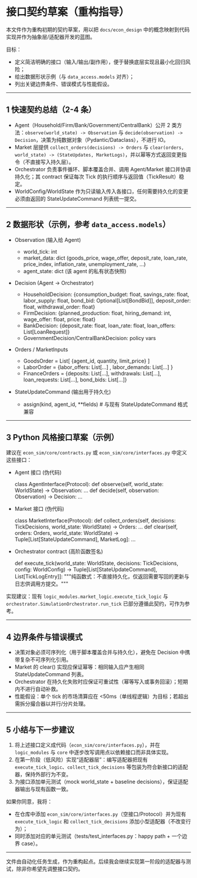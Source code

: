 # 接口契约草案（重构指导）

本文件作为重构初期的契约草案，用以把 `docs/econ_design` 中的概念映射到代码实现并作为抽象层/适配器开发的蓝图。

目标：
- 定义简洁明确的接口（输入/输出/副作用），便于替换底层实现且最小化回归风险；
- 给出数据形状示例（与 `data_access.models` 对齐）；
- 列出关键边界条件、错误模式与性能假设。

---

## 1 快速契约总结（2-4 条）

- Agent（Household/Firm/Bank/Government/CentralBank）公开 2 类方法：`observe(world_state) -> Observation` 与 `decide(observation) -> Decision`，决策为纯数据对象（Pydantic/Dataclass），不进行 IO。
- Market 层提供 `collect_orders(decisions) -> Orders` 与 `clear(orders, world_state) -> (StateUpdates, MarketLogs)`，并以幂等方式返回变更指令（不直接写入持久层）。
- Orchestrator 负责事件循环、脚本覆盖合并、调用 Agent/Market 接口并协调持久化；其 contract 保证每次 Tick 的执行顺序与返回值（TickResult）稳定。
- WorldConfig/WorldState 作为只读输入传入各接口，任何需要持久化的变更必须由返回的 StateUpdateCommand 列表统一提交。

---

## 2 数据形状（示例，参考 `data_access.models`）

- Observation (输入给 Agent)
  - world_tick: int
  - market_data: dict (goods_price, wage_offer, deposit_rate, loan_rate, price_index, inflation_rate, unemployment_rate, ...)
  - agent_state: dict (该 agent 的私有状态快照)

- Decision (Agent -> Orchestrator)
  - HouseholdDecision: {consumption_budget: float, savings_rate: float, labor_supply: float, bond_bid: Optional[List[BondBid]], deposit_order: float, withdrawal_order: float}
  - FirmDecision: {planned_production: float, hiring_demand: int, wage_offer: float, price: float}
  - BankDecision: {deposit_rate: float, loan_rate: float, loan_offers: List[LoanRequest]}
  - GovernmentDecision/CentralBankDecision: policy vars

- Orders / MarketInputs
  - GoodsOrder = List[ {agent_id, quantity, limit_price} ]
  - LaborOrder = {labor_offers: List[...] , labor_demands: List[...] }
  - FinanceOrders = {deposits: List[...], withdrawals: List[...], loan_requests: List[...], bond_bids: List[...]}

- StateUpdateCommand (输出用于持久化)
  - assign(kind, agent_id, **fields)  # 与现有 StateUpdateCommand 格式兼容

---

## 3 Python 风格接口草案（示例）

建议在 `econ_sim/core/contracts.py` 或 `econ_sim/core/interfaces.py` 中定义这些接口：

- Agent 接口 (伪代码)

    class AgentInterface(Protocol):
        def observe(self, world_state: WorldState) -> Observation: ...
        def decide(self, observation: Observation) -> Decision: ...

- Market 接口 (伪代码)

    class MarketInterface(Protocol):
        def collect_orders(self, decisions: TickDecisions, world_state: WorldState) -> Orders: ...
        def clear(self, orders: Orders, world_state: WorldState) -> Tuple[List[StateUpdateCommand], MarketLog]: ...

- Orchestrator contract (高阶函数签名)

    def execute_tick(world_state: WorldState, decisions: TickDecisions, config: WorldConfig) -> Tuple[List[StateUpdateCommand], List[TickLogEntry]]:
        """纯函数式：不直接持久化，仅返回需要写回的更新与日志供调用方提交。"""

实现建议：现有 `logic_modules.market_logic.execute_tick_logic` 与 `orchestrator.SimulationOrchestrator.run_tick` 已部分遵循此契约，可作为参考。

---

## 4 边界条件与错误模式

- 决策对象必须可序列化（用于脚本覆盖合并与持久化），避免在 Decision 中携带复杂不可序列化引用。
- Market 的 clear() 实现应保证幂等：相同输入应产生相同 StateUpdateCommand 列表。
- Orchestrator 在持久化失败时应保证可重试性（幂等写入或事务回滚）；短期内不进行自动补救。
- 性能假设：单个 tick 的市场清算应在 <50ms（单线程逻辑）为目标；若超出需拆分撮合器以并行/分片处理。

---

## 5 小结与下一步建议

1. 将上述接口定义成代码（`econ_sim/core/interfaces.py`），并在 `logic_modules` 与 `core` 中逐步改写调用点以依赖接口而非具体实现。
2. 在第一阶段（低风险）实现“适配器层”：编写适配器把现有 `execute_tick_logic`、`collect_tick_decisions` 等包装为符合新接口的适配器，保持外部行为不变。
3. 为接口添加单元测试（mock world_state + baseline decisions），保证适配器输出与现有函数一致。

如果你同意，我将：
- 在仓库中添加 `econ_sim/core/interfaces.py`（空接口/Protocol）并为现有 `execute_tick_logic` 和 `collect_tick_decisions` 添加小型适配器（不改变行为）；
- 同时添加对应的单元测试（tests/test_interfaces.py：happy path + 一个边界 case）。

---

文件由自动化任务生成，作为重构起点。后续我会继续实现第一阶段的适配器与测试，除非你希望先调整接口契约。